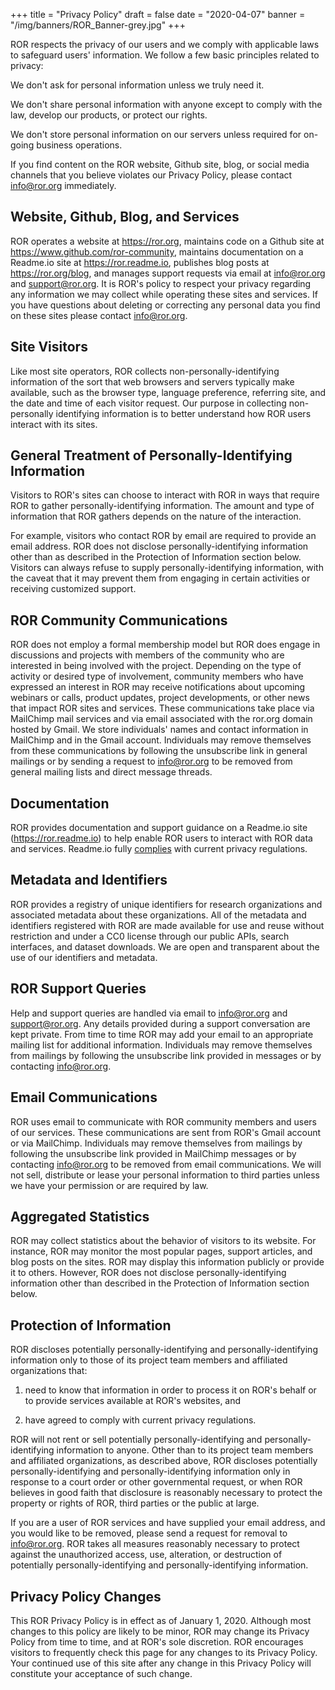+++
title = "Privacy Policy"
draft = false
date = "2020-04-07"
banner = "/img/banners/ROR_Banner-grey.jpg"
+++

ROR respects the privacy of our users and we comply with applicable laws to safeguard users' information. We follow a few basic principles related to privacy:

We don't ask for personal information unless we truly need it.

We don't share personal information with anyone except to comply with the law, develop our products, or protect our rights.

We don't store personal information on our servers unless required for on-going business operations.

If you find content on the ROR website, Github site, blog, or social media channels that you believe violates our Privacy Policy, please contact <info@ror.org> immediately.

## Website, Github, Blog, and Services

ROR operates a website at <https://ror.org>, maintains code on a Github site at <https://www.github.com/ror-community>, maintains documentation on a Readme.io site at <https://ror.readme.io>, publishes blog posts at <https://ror.org/blog>, and manages support requests via email at <info@ror.org> and <support@ror.org>. It is ROR's policy to respect your privacy regarding any information we may collect while operating these sites and services. If you have questions about deleting or correcting any personal data you find on these sites please contact <info@ror.org>.

## Site Visitors

Like most site operators, ROR collects non-personally-identifying information of the sort that web browsers and servers typically make available, such as the browser type, language preference, referring site, and the date and time of each visitor request. Our purpose in collecting non-personally identifying information is to better understand how ROR users interact with its sites.

## General Treatment of Personally-Identifying Information

Visitors to ROR's sites can choose to interact with ROR in ways that require ROR to gather personally-identifying information. The amount and type of information that ROR gathers depends on the nature of the interaction.

For example, visitors who contact ROR by email are required to provide an email address. ROR does not disclose personally-identifying information other than as described in the Protection of Information section below. Visitors can always refuse to supply personally-identifying information, with the caveat that it may prevent them from engaging in certain activities or receiving customized support.

## ROR Community Communications

ROR does not employ a formal membership model but ROR does engage in discussions and projects with members of the community who are interested in being involved with the project. Depending on the type of activity or desired type of involvement, community members who have expressed an interest in ROR may receive notifications about upcoming webinars or calls, product updates, project developments, or other news that impact ROR sites and services. These communications take place via MailChimp mail services and via email associated with the ror.org domain hosted by Gmail. We store individuals' names and contact information in MailChimp and in the Gmail account. Individuals may remove themselves from these communications by following the unsubscribe link in general mailings or by sending a request to <info@ror.org> to be removed from general mailing lists and direct message threads.

## Documentation

ROR provides documentation and support guidance on a Readme.io site (<https://ror.readme.io>) to help enable ROR users to interact with ROR data and services. Readme.io fully [complies](https://readme.io/gdpr/) with current privacy regulations.

## Metadata and Identifiers

ROR provides a registry of unique identifiers for research organizations and associated metadata about these organizations. All of the metadata and identifiers registered with ROR are made available for use and reuse without restriction and under a CC0 license through our public APIs, search interfaces, and dataset downloads. We are open and transparent about the use of our identifiers and metadata.

## ROR Support Queries

Help and support queries are handled via email to <info@ror.org> and <support@ror.org>. Any details provided during a support conversation are kept private. From time to time ROR may add your email to an appropriate mailing list for additional information. Individuals may remove themselves from mailings by following the unsubscribe link provided in messages or by contacting <info@ror.org>.  

## Email Communications

ROR uses email to communicate with ROR community members and users of our services. These communications are sent from ROR's Gmail account or via MailChimp. Individuals may remove themselves from mailings by following the unsubscribe link provided in MailChimp messages or by contacting <info@ror.org> to be removed from email communications. We will not sell, distribute or lease your personal information to third parties unless we have your permission or are required by law.

## Aggregated Statistics

ROR may collect statistics about the behavior of visitors to its website. For instance, ROR may monitor the most popular pages, support articles, and blog posts on the sites. ROR may display this information publicly or provide it to others. However, ROR does not disclose personally-identifying information other than described in the Protection of Information section below.

## Protection of Information

ROR discloses potentially personally-identifying and personally-identifying information only to those of its project team members and affiliated organizations that:

1.  need to know that information in order to process it on ROR's behalf or to provide services available at ROR's websites, and

2.  have agreed to comply with current privacy regulations.

ROR will not rent or sell potentially personally-identifying and personally-identifying information to anyone. Other than to its project team members and affiliated organizations, as described above, ROR discloses potentially personally-identifying and personally-identifying information only in response to a court order or other governmental request, or when ROR believes in good faith that disclosure is reasonably necessary to protect the property or rights of ROR, third parties or the public at large.

If you are a user of ROR services and have supplied your email address, and you would like to be removed, please send a request for removal to <info@ror.org>. ROR takes all measures reasonably necessary to protect against the unauthorized access, use, alteration, or destruction of potentially personally-identifying and personally-identifying information.

## Privacy Policy Changes

This ROR Privacy Policy is in effect as of January 1, 2020. Although most changes to this policy are likely to be minor, ROR may change its Privacy Policy from time to time, and at ROR's sole discretion. ROR encourages visitors to frequently check this page for any changes to its Privacy Policy. Your continued use of this site after any change in this Privacy Policy will constitute your acceptance of such change.
